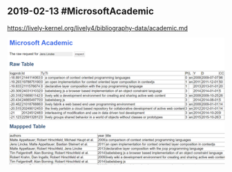 ## 2019-02-13 #MicrosoftAcademic


<https://lively-kernel.org/lively4/bibliography-data/academic.md>



![](microsoft_academic_api.png)
